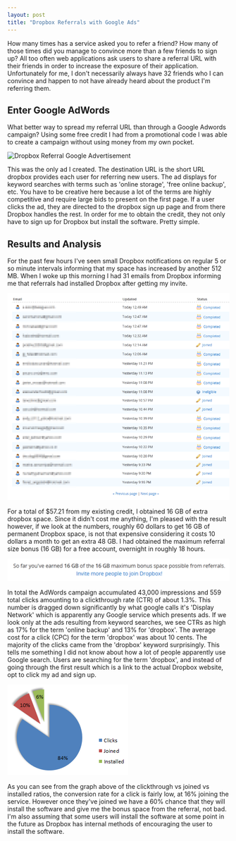 ```yaml
---
layout: post
title: "Dropbox Referrals with Google Ads"
---
```


How many times has a service asked you to refer a friend? How many of those times did you manage to convince more than a few friends to sign up? All too often web applications ask users to share a referral URL with their friends in order to increase the exposure of their application. Unfortunately for me, I don't necessarily always have 32 friends who I can convince and happen to not have already heard about the product I'm referring them.

## Enter Google AdWords
What better way to spread my referral URL than through a Google Adwords campaign? Using some free credit I had from a promotional code I was able to create a campaign without using money from my own pocket.

<img src="/images/posts/2012-04-12-dropbox-referrals-with-google-adwords/dropbox-referral-adword-campaign.png" alt="Dropbox Referral Google Advertisement" class="noclip" />

This was the only ad I created. The destination URL is the short URL dropbox provides each user for referring new users. The ad displays for keyword searches with terms such as 'online storage', 'free online backup', etc. You have to be creative here because a lot of the terms are highly competitive and require large bids to present on the first page. If a user clicks the ad, they are directed to the dropbox sign up page and from there Dropbox handles the rest. In order for me to obtain the credit, they not only have to sign up for Dropbox but install the software. Pretty simple.

## Results and Analysis
For the past few hours I've seen small Dropbox notifications on regular 5 or so minute intervals informing that my space has increased by another 512 MB. When I woke up this morning I had 31 emails from Dropbox informing me that referrals had installed Dropbox after getting my invite.

<img src="/images/posts/2012-04-12-dropbox-referrals-with-google-adwords/dropbox-referral-status.png" alt="Dropbox Referral Status" class="noclip" />

For a total of $57.21 from my existing credit, I obtained 16 GB of extra dropbox space. Since it didn't cost me anything, I'm pleased with the result however, if we look at the numbers, roughly 60 dollars to get 16 GB of permanent Dropbox space, is not that expensive considering it costs 10 dollars a month to get an extra 48 GB. I had obtained the maximum referral size bonus (16 GB) for a free account, overnight in roughly 18 hours.

<img src="/images/posts/2012-04-12-dropbox-referrals-with-google-adwords/dropbox-referral-bonus-16gb.png" alt="Dropbox Referral Bonus 16GB of 16GB" class="noclip" />

In total the AdWords campaign accumulated 43,000 impressions and 559 total clicks amounting to a clickthrough rate (CTR) of about 1.3%. This number is dragged down significantly by what google calls it's 'Display Network' which is apparently any Google service which presents ads. If we look only at the ads resulting from keyword searches, we see CTRs as high as 17% for the term 'online backup' and 13% for 'dropbox'. The average cost for a click (CPC) for the term 'dropbox' was about 10 cents. The majority of the clicks came from the 'dropbox' keyword surprisingly. This tells me something I did not know about how a lot of people apparently use Google search. Users are searching for the term 'dropbox', and instead of going through the first result which is a link to the actual Dropbox website, opt to click my ad and sign up.

<img src="/images/posts/2012-04-12-dropbox-referrals-with-google-adwords/click-join-install-ratio.png" alt="Clickthrough vs Joined vs Installed" class="noclip" />

As you can see from the graph above of the clickthrough vs joined vs installed ratios, the conversion rate for a click is fairly low, at 16% joining the service. However once they've joined we have a 60% chance that they will install the software and give me the bonus space from the referral, not bad. I'm also assuming that some users will install the software at some point in the future as Dropbox has internal methods of encouraging the user to install the software.
